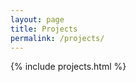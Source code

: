 ```yaml
---
layout: page
title: Projects
permalink: /projects/
---
```


{% include projects.html %}
<script src="{{ site.baseurl }}/assets/js/main.js"><script>